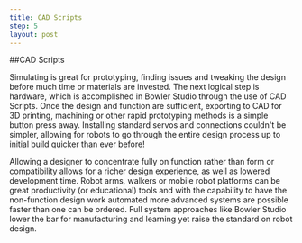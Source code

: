 ```yaml
---
title: CAD Scripts
step: 5
layout: post
---
```


##CAD Scripts

Simulating is great for prototyping, finding issues and tweaking the design before much time or materials are invested.  The next logical step is hardware, which is accomplished in Bowler Studio through the use of CAD Scripts.  Once the design and function are sufficient, exporting to CAD for 3D printing, machining or other rapid prototyping methods is a simple button press away.  Installing standard servos and connections couldn't be simpler, allowing for robots to go through the entire design process up to initial build quicker than ever before!

Allowing a designer to concentrate fully on function rather than form or compatibility allows for a richer design experience, as well as lowered development time.  Robot arms, walkers or mobile robot platforms can be great productivity (or educational) tools and with the capability to have the non-function design work automated more advanced systems are possible faster than one can be ordered.  Full system approaches like Bowler Studio lower the bar for manufacturing and learning yet raise the standard on robot design.